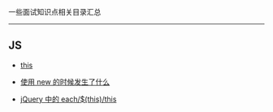 一些面试知识点相关目录汇总

----

## JS

* [this](https://github.com/hanekaoru/WebLearningNotes/blob/master/面试/this.md)

* [使用 new 的时候发生了什么](https://github.com/hanekaoru/WebLearningNotes/blob/master/面试/new.md)

* [jQuery 中的 each/$(this)/this](https://github.com/hanekaoru/WebLearningNotes/blob/master/面试/each.md)
